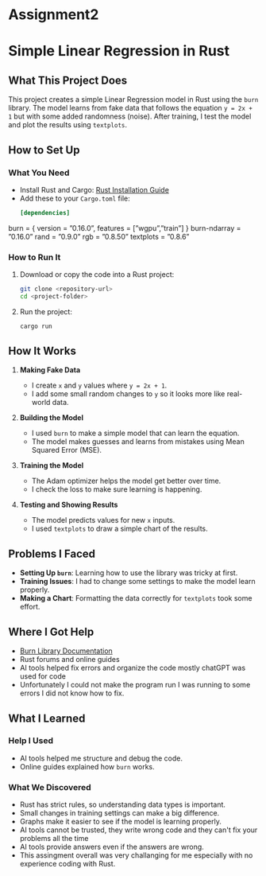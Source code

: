 # Assignment2
# Simple Linear Regression in Rust

## What This Project Does
This project creates a simple Linear Regression model in Rust using the `burn` library. The model learns from fake data that follows the equation `y = 2x + 1` but with some added randomness (noise). After training, I test the model and plot the results using `textplots`.

## How to Set Up
### What You Need
- Install Rust and Cargo: [Rust Installation Guide](https://www.rust-lang.org/tools/install)
- Add these to your `Cargo.toml` file:
  ```toml
  [dependencies]
  
 burn = { version = ”0.16.0”, features = [”wgpu”,”train”] }
 burn-ndarray = ”0.16.0”
 rand = ”0.9.0”
 rgb = ”0.8.50”
 textplots = ”0.8.6”
  
 
### How to Run It
1. Download or copy the code into a Rust project:
   ```sh
   git clone <repository-url>
   cd <project-folder>
   ```
2. Run the project:
   ```sh
   cargo run
   ```

## How It Works
1. **Making Fake Data**
   - I create `x` and `y` values where `y = 2x + 1`.
   - I add some small random changes to `y` so it looks more like real-world data.
   
2. **Building the Model**
   - I used `burn` to make a simple model that can learn the equation.
   - The model makes guesses and learns from mistakes using Mean Squared Error (MSE).
   
3. **Training the Model**
   - The Adam optimizer helps the model get better over time.
   - I check the loss to make sure learning is happening.
   
4. **Testing and Showing Results**
   - The model predicts values for new `x` inputs.
   - I used `textplots` to draw a simple chart of the results.

## Problems I Faced
- **Setting Up `burn`**: Learning how to use the library was tricky at first.
- **Training Issues**: I had to change some settings to make the model learn properly.
- **Making a Chart**: Formatting the data correctly for `textplots` took some effort.

## Where I Got Help
- [Burn Library Documentation](https://burn.dev/docs)
- Rust forums and online guides
- AI tools helped fix errors and organize the code mostly chatGPT was used for code
- Unfortunately I could not make the program run I was running to some errors I did not know how to fix.

## What I Learned
### Help I Used
- AI tools helped me structure and debug the code.
- Online guides explained how `burn` works.

### What We Discovered
- Rust has strict rules, so understanding data types is important.
- Small changes in training settings can make a big difference.
- Graphs make it easier to see if the model is learning properly.
- AI tools cannot be trusted, they write wrong code and they can't fix your problems all the time
- AI tools provide answers even if the answers are wrong.
- This assingment overall was very challanging for me especially with no experience coding with Rust.


